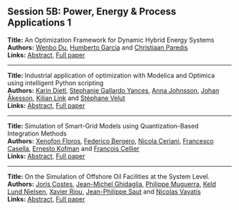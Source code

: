 <h2>Session 5B: Power, Energy & Process Applications 1</h2>
<p>
<b>Title:</b> An Optimization Framework for Dynamic Hybrid Energy Systems<br />
<b>Authors:</b> <a href="../authors/author_75.html">Wenbo Du</a>, <a href="../authors/author_108.html">Humberto Garcia</a> and <a href="../authors/author_238.html">Christiaan Paredis</a><br />
<b>Links:</b> <a href="../abstracts/abstract_81.pdf">Abstract</a>, <a href="../submissions/ECP14096767_DuGarciaParedis.pdf">Full paper</a>
</p>
<hr />
<p>
<b>Title:</b> Industrial application of optimization with Modelica and Optimica using intelligent Python scripting<br />
<b>Authors:</b> <a href="../authors/author_71.html">Karin Dietl</a>, <a href="../authors/author_106.html">Stephanie Gallardo Yances</a>, <a href="../authors/author_150.html">Anna Johnsson</a>, <a href="../authors/author_3.html">Johan Åkesson</a>, <a href="../authors/author_198.html">Kilian Link</a> and <a href="../authors/author_325.html">Stéphane Velut</a><br />
<b>Links:</b> <a href="../abstracts/abstract_82.pdf">Abstract</a>, <a href="../submissions/ECP14096777_DietlGallardoyancesJohnssonAkessonLinkVelut.pdf">Full paper</a>
</p>
<hr />
<p>
<b>Title:</b> Simulation of Smart-Grid Models using Quantization-Based Integration Methods<br />
<b>Authors:</b> <a href="../authors/author_91.html">Xenofon Floros</a>, <a href="../authors/author_32.html">Federico Bergero</a>, <a href="../authors/author_56.html">Nicola Ceriani</a>, <a href="../authors/author_53.html">Francesco Casella</a>, <a href="../authors/author_167.html">Ernesto Kofman</a> and <a href="../authors/author_55.html">François Cellier</a><br />
<b>Links:</b> <a href="../abstracts/abstract_83.pdf">Abstract</a>, <a href="../submissions/ECP14096787_FlorosBergeroCerianiCasellaKofmanCellier.pdf">Full paper</a>
</p>
<hr />
<p>
<b>Title:</b> On the Simulation of Offshore Oil Facilities at the System Level.<br />
<b>Authors:</b> <a href="../authors/author_62.html">Joris Costes</a>, <a href="../authors/author_112.html">Jean-Michel Ghidaglia</a>, <a href="../authors/author_216.html">Philippe Muguerra</a>, <a href="../authors/author_222.html">Keld Lund Nielsen</a>, <a href="../authors/author_258.html">Xavier Riou</a>, <a href="../authors/author_271.html">Jean-Philippe Saut</a> and <a href="../authors/author_324.html">Nicolas Vayatis</a><br />
<b>Links:</b> <a href="../abstracts/abstract_84.pdf">Abstract</a>, <a href="../submissions/ECP14096799_CostesGhidagliaMuguerraNielsenRiouSautVayatis.pdf">Full paper</a>
</p>